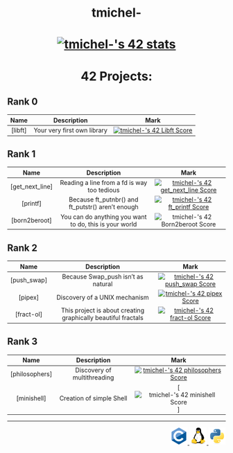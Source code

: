 <h1 align="center"><strong>tmichel-</strong></h1>

<h1 align="center"><a href="https://profile.intra.42.fr/users/tmichel-"><img src="https://badge42.vercel.app/api/v2/clceyzt4k00060fl71vwvfajz/stats?cursusId=21&coalitionId=46" alt="tmichel-'s 42 stats" /></a>

<h1 align="center">42 Projects:</h1>

 ## Rank 0
  
  |			Name				| Description	| Mark |
|:---------------:|:-----------:|:----:|
[libft] | Your very first own library | [![tmichel-'s 42 Libft Score](https://badge42.vercel.app/api/v2/clceyzt4k00060fl71vwvfajz/project/2868857)](https://github.com/TMdoubleGit/libft) |
  ## Rank 1
|			Name				| Description	| Mark |
|:---------------:|:-----------:|:----:|
  [get_next_line] | Reading a line from a fd is way too tedious | [![tmichel-'s 42 get_next_line Score](https://badge42.vercel.app/api/v2/clceyzt4k00060fl71vwvfajz/project/2892883)](https://github.com/TMdoubleGit/get_next_line) |
  [printf] | Because ft_putnbr() and ft_putstr() aren’t enough | [![tmichel-'s 42 ft_printf Score](https://badge42.vercel.app/api/v2/clceyzt4k00060fl71vwvfajz/project/2892897)](https://github.com/TMdoubleGit/printf) |
  [born2beroot] | You can do anything you want to do, this is your world | ![tmichel-'s 42 Born2beroot Score](https://badge42.vercel.app/api/v2/clceyzt4k00060fl71vwvfajz/project/2892898)|
  ## Rank 2
|			Name				| Description	| Mark |
|:---------------:|:-----------:|:----:|
 [push_swap] | Because Swap_push isn’t as natural | [![tmichel-'s 42 push_swap Score](https://badge42.vercel.app/api/v2/clceyzt4k00060fl71vwvfajz/project/2916942)](https://github.com/TMdoubleGit/push_swap) |
 [pipex] | Discovery of a UNIX mechanism | [![tmichel-'s 42 pipex Score](https://badge42.vercel.app/api/v2/clceyzt4k00060fl71vwvfajz/project/2925839)](https://github.com/TMdoubleGit/pipex) |
 [fract-ol] | This project is about creating graphically beautiful fractals | [![tmichel-'s 42 fract-ol Score](https://badge42.vercel.app/api/v2/clceyzt4k00060fl71vwvfajz/project/2941602)](https://github.com/TMdoubleGit/fractol) |
   ## Rank 3
 |			Name				| Description	| Mark |
|:---------------:|:-----------:|:----:|
 [philosophers] | Discovery of multithreading | [![tmichel-'s 42 philosophers Score](https://badge42.vercel.app/api/v2/clceyzt4k00060fl71vwvfajz/project/2892897)](https://github.com/TMdoubleGit/philosophers) |
 [minishell] | Creation of simple Shell | [![tmichel-'s 42 minishell Score](https://badge42.vercel.app/api/v2/clceyzt4k00060fl71vwvfajz/project/3045110)] |
 <hr>
 
<p align="right"> <a href="https://www.cprogramming.com/" target="_blank" rel="noreferrer"> <img src="https://raw.githubusercontent.com/devicons/devicon/master/icons/c/c-original.svg" alt="c" width="40" height="40"/> </a> <a href="https://www.linux.org/" target="_blank" rel="noreferrer"> <img src="https://raw.githubusercontent.com/devicons/devicon/master/icons/linux/linux-original.svg" alt="linux" width="40" height="40"/> </a> <a href="https://www.python.org" target="_blank" rel="noreferrer"> <img src="https://raw.githubusercontent.com/devicons/devicon/master/icons/python/python-original.svg" alt="python" width="40" height="40"/> </a> </p>
